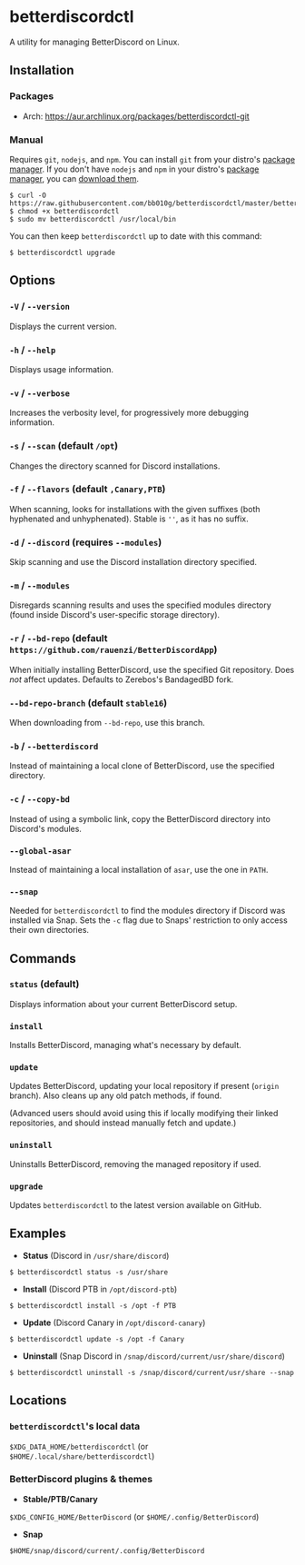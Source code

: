 # betterdiscordctl

A utility for managing BetterDiscord on Linux.

## Installation

### Packages

- Arch: https://aur.archlinux.org/packages/betterdiscordctl-git

### Manual

Requires `git`, `nodejs`, and `npm`. You can install `git` from your distro's [package manager][git-packages]. If you don't have `nodejs` and `npm` in
your distro's [package manager][node-packages], you can
[download them][node-download].

[git-packages]:  https://git-scm.com/download/linux/
[node-packages]: https://nodejs.org/en/download/package-manager/
[node-download]: https://nodejs.org/en/download/

```
$ curl -O https://raw.githubusercontent.com/bb010g/betterdiscordctl/master/betterdiscordctl
$ chmod +x betterdiscordctl
$ sudo mv betterdiscordctl /usr/local/bin
```

You can then keep `betterdiscordctl` up to date with this command:

```
$ betterdiscordctl upgrade
```

## Options

### `-V` / `--version`

Displays the current version.

### `-h` / `--help`

Displays usage information.

### `-v` / `--verbose`

Increases the verbosity level, for progressively more debugging information.

### `-s` / `--scan` (default `/opt`)

Changes the directory scanned for Discord installations.

### `-f` / `--flavors` (default `,Canary,PTB`)

When scanning, looks for installations with the given suffixes (both hyphenated
and unhyphenated). Stable is `''`, as it has no suffix.

### `-d` / `--discord` (requires `--modules`)

Skip scanning and use the Discord installation directory specified.

### `-m` / `--modules`

Disregards scanning results and uses the specified modules directory (found
inside Discord's user-specific storage directory).

### `-r` / `--bd-repo` (default `https://github.com/rauenzi/BetterDiscordApp`)

When initially installing BetterDiscord, use the specified Git repository. Does
_not_ affect updates. Defaults to Zerebos's BandagedBD fork.

### `--bd-repo-branch` (default `stable16`)

When downloading from `--bd-repo`, use this branch.

### `-b` / `--betterdiscord`

Instead of maintaining a local clone of BetterDiscord, use the specified
directory.

### `-c` / `--copy-bd`

Instead of using a symbolic link, copy the BetterDiscord directory into
Discord's modules.

### `--global-asar`

Instead of maintaining a local installation of `asar`, use the one in `PATH`.

### `--snap`

Needed for `betterdiscordctl` to find the modules directory if Discord was installed via Snap. Sets the `-c` flag due to Snaps' restriction to only access their own directories.

## Commands

### `status` (default)

Displays information about your current BetterDiscord setup.

### `install`

Installs BetterDiscord, managing what's necessary by default.

### `update`

Updates BetterDiscord, updating your local repository if present (`origin`
branch). Also cleans up any old patch methods, if found.

(Advanced users should avoid using this if locally modifying their linked
repositories, and should instead manually fetch and update.)

### `uninstall`

Uninstalls BetterDiscord, removing the managed repository if used.

### `upgrade`

Updates `betterdiscordctl` to the latest version available on GitHub.

## Examples

- **Status** (Discord in `/usr/share/discord`)

```
$ betterdiscordctl status -s /usr/share
````

- **Install** (Discord PTB in `/opt/discord-ptb`)

```
$ betterdiscordctl install -s /opt -f PTB
````

- **Update** (Discord Canary in `/opt/discord-canary`)

```
$ betterdiscordctl update -s /opt -f Canary
```

- **Uninstall** (Snap Discord in `/snap/discord/current/usr/share/discord`)

```
$ betterdiscordctl uninstall -s /snap/discord/current/usr/share --snap
```

## Locations


### `betterdiscordctl`'s local data

`$XDG_DATA_HOME/betterdiscordctl` (or `$HOME/.local/share/betterdiscordctl`)

### BetterDiscord plugins & themes

- **Stable/PTB/Canary**

`$XDG_CONFIG_HOME/BetterDiscord` (or `$HOME/.config/BetterDiscord`)

- **Snap**

`$HOME/snap/discord/current/.config/BetterDiscord`

